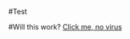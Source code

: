   #Test







#Will this work?
[Click me, no virus](https://youtu.be/dQw4w9WgXcQ?si=54WYhwNp7ploNTY8)
